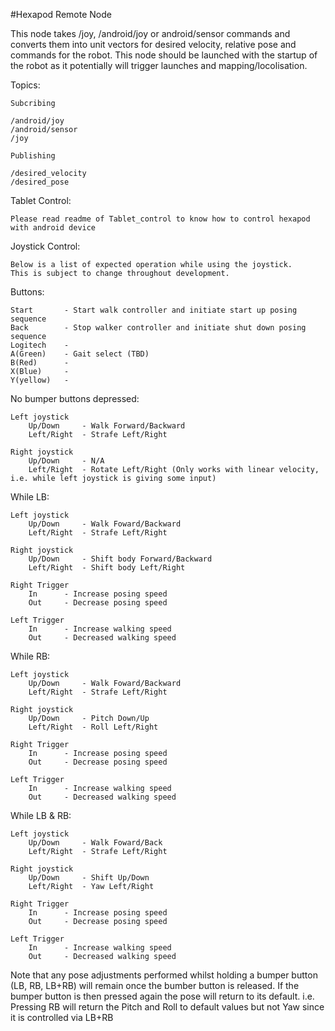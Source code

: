 #Hexapod Remote Node

This node takes /joy, /android/joy or android/sensor commands and converts them into unit vectors for desired velocity, relative pose and commands for the robot. This node should be launched with the startup of the robot as it potentially will trigger launches and mapping/locolisation.

Topics: 

	Subcribing

	/android/joy
	/android/sensor
	/joy

	Publishing

	/desired_velocity
	/desired_pose

Tablet Control:

	Please read readme of Tablet_control to know how to control hexapod with android device

Joystick Control:

	Below is a list of expected operation while using the joystick. 
	This is subject to change throughout development.

Buttons:

	Start		- Start walk controller and initiate start up posing sequence
	Back		- Stop walker controller and initiate shut down posing sequence
	Logitech	-
	A(Green)	- Gait select (TBD)
	B(Red)		- 
	X(Blue) 	- 
	Y(yellow)	- 

No bumper buttons depressed:

	Left joystick 
		Up/Down		- Walk Forward/Backward
		Left/Right	- Strafe Left/Right 	

	Right joystick
		Up/Down		- N/A
		Left/Right	- Rotate Left/Right (Only works with linear velocity, i.e. while left joystick is giving some input)

While LB:

	Left joystick 
		Up/Down		- Walk Foward/Backward
		Left/Right	- Strafe Left/Right 	

	Right joystick
		Up/Down		- Shift body Forward/Backward
		Left/Right	- Shift body Left/Right

	Right Trigger
		In		- Increase posing speed
		Out		- Decrease posing speed

	Left Trigger
		In		- Increase walking speed
		Out		- Decreased walking speed

While RB:

	Left joystick 
		Up/Down		- Walk Foward/Backward
		Left/Right	- Strafe Left/Right 	

	Right joystick
		Up/Down		- Pitch Down/Up 
		Left/Right	- Roll Left/Right

	Right Trigger
		In		- Increase posing speed
		Out		- Decrease posing speed

	Left Trigger
		In		- Increase walking speed
		Out		- Decreased walking speed

While LB & RB:
		
	Left joystick 
		Up/Down		- Walk Foward/Back
		Left/Right	- Strafe Left/Right 	

	Right joystick
		Up/Down		- Shift Up/Down
		Left/Right	- Yaw Left/Right

	Right Trigger
		In		- Increase posing speed
		Out		- Decrease posing speed

	Left Trigger
		In		- Increase walking speed
		Out		- Decreased walking speed

Note that any pose adjustments performed whilst holding a bumper button (LB, RB, LB+RB) will remain once the bumber button is released.
If the bumper button is then pressed again the pose will return to its default. 
i.e. Pressing RB will return the Pitch and Roll to default values but not Yaw since it is controlled via LB+RB 

